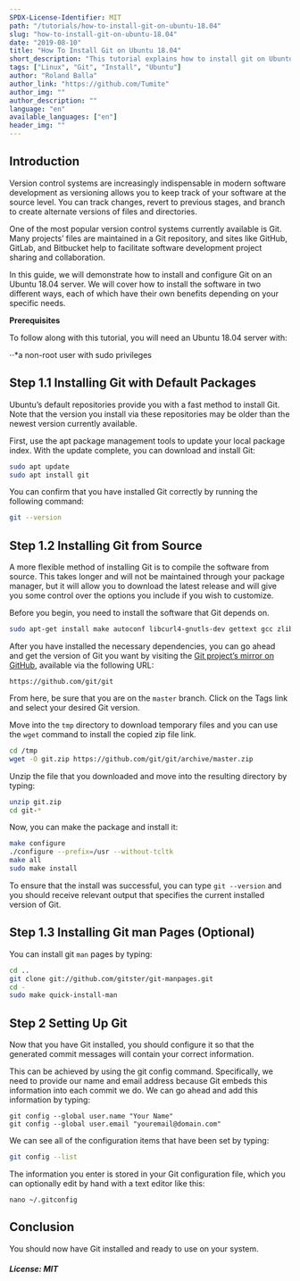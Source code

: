 ```yaml
---
SPDX-License-Identifier: MIT
path: "/tutorials/how-to-install-git-on-ubuntu-18.04"
slug: "how-to-install-git-on-ubuntu-18.04"
date: "2019-08-10"
title: "How To Install Git on Ubuntu 18.04"
short_description: "This tutorial explains how to install git on Ubuntu 18.04"
tags: ["Linux", "Git", "Install", "Ubuntu"]
author: "Roland Balla"
author_link: "https://github.com/Tumite"
author_img: ""
author_description: ""
language: "en"
available_languages: ["en"]
header_img: ""
---
```


## Introduction

Version control systems are increasingly indispensable in modern software development as versioning allows you to keep track of your software at the source level. You can track changes, revert to previous stages, and branch to create alternate versions of files and directories.

One of the most popular version control systems currently available is Git. Many projects’ files are maintained in a Git repository, and sites like GitHub, GitLab, and Bitbucket help to facilitate software development project sharing and collaboration.

In this guide, we will demonstrate how to install and configure Git on an Ubuntu 18.04 server. We will cover how to install the software in two different ways, each of which have their own benefits depending on your specific needs.

**Prerequisites**

To follow along with this tutorial, you will need an Ubuntu 18.04 server with:

⋅⋅*a non-root user with sudo privileges

## Step 1.1 Installing Git with Default Packages

Ubuntu’s default repositories provide you with a fast method to install Git. Note that the version you install via these repositories may be older than the newest version currently available. 

First, use the apt package management tools to update your local package index. With the update complete, you can download and install Git:

```bash
sudo apt update
sudo apt install git
```

You can confirm that you have installed Git correctly by running the following command:

```bash
git --version
```

## Step 1.2 Installing Git from Source

A more flexible method of installing Git is to compile the software from source. This takes longer and will not be maintained through your package manager, but it will allow you to download the latest release and will give you some control over the options you include if you wish to customize.

Before you begin, you need to install the software that Git depends on.

```bash
sudo apt-get install make autoconf libcurl4-gnutls-dev gettext gcc zlib1g-dev unzip
```

After you have installed the necessary dependencies, you can go ahead and get the version of Git you want by visiting the [Git project’s mirror on GitHub](https://github.com/git/git), available via the following URL:

``
https://github.com/git/git
``

From here, be sure that you are on the `master` branch. Click on the Tags link and select your desired Git version.

Move into the `tmp` directory to download temporary files and you can use the `wget` command to install the copied zip file link. 

```bash
cd /tmp
wget -O git.zip https://github.com/git/git/archive/master.zip
```

Unzip the file that you downloaded and move into the resulting directory by typing:

```bash
unzip git.zip
cd git-*
```

Now, you can make the package and install it:

```bash
make configure
./configure --prefix=/usr --without-tcltk 
make all
sudo make install
```

To ensure that the install was successful, you can type `git --version` and you should receive relevant output that specifies the current installed version of Git.

## Step 1.3 Installing Git man Pages (Optional)


You can install git `man` pages by typing:

```bash
cd ..
git clone git://github.com/gitster/git-manpages.git
cd -
sudo make quick-install-man
```

## Step 2 Setting Up Git

Now that you have Git installed, you should configure it so that the generated commit messages will contain your correct information.

This can be achieved by using the git config command. Specifically, we need to provide our name and email address because Git embeds this information into each commit we do. We can go ahead and add this information by typing:

```
git config --global user.name "Your Name"
git config --global user.email "youremail@domain.com"
```

We can see all of the configuration items that have been set by typing:

```bash
git config --list
```

The information you enter is stored in your Git configuration file, which you can optionally edit by hand with a text editor like this:

```
nano ~/.gitconfig
```


## Conclusion

You should now have Git installed and ready to use on your system.

##### License: MIT

<!---

Contributors's Certificate of Origin

By making a contribution to this project, I certify that:

(a) The contribution was created in whole or in part by me and I have
    the right to submit it under the license indicated in the file; or

(b) The contribution is based upon previous work that, to the best of my
    knowledge, is covered under an appropriate license and I have the
    right under that license to submit that work with modifications,
    whether created in whole or in part by me, under the same license
    (unless I am permitted to submit under a different license), as
    indicated in the file; or

(c) The contribution was provided directly to me by some other person
    who certified (a), (b) or (c) and I have not modified it.

(d) I understand and agree that this project and the contribution are
    public and that a record of the contribution (including all personal
    information I submit with it, including my sign-off) is maintained
    indefinitely and may be redistributed consistent with this project
    or the license(s) involved.

Signed-off-by: Roland Balla <balla.roland96@gmail.com>

-->
